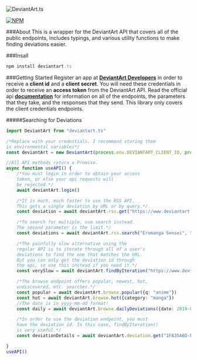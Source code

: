 ![DeviantArt.ts](../deviantart.ts/images/deviantart.tslogo.gif)

[![NPM](https://nodei.co/npm/deviantart.ts.png)](https://nodei.co/npm/deviantart.ts/)

###About
This is a wrapper for the DeviantArt API that covers all of the public endpoints, includes typings, and various utility functions to make finding deviations easier. 

###Insall
```ts
npm install deviantart.ts
```

###Getting Started
Register an app at [**DeviantArt Developers**](https://www.deviantart.com/developers/) in order to receive a **client id** and a **client secret**. You will need these credentials in order to receive an **access token** from the DeviantArt API. Read the official api [**documentation**](https://www.deviantart.com/developers/http/v1/20160316) for information on all of the endpoints, the parameters that they take, and the responses that they send. This library only covers the client credentials endpoints.

#####Searching for Deviations
```ts
import DeviantArt from "deviantart.ts"

/*Replace with your credentials. I recommend storing them 
in environmental variables*/
const deviantArt = new DeviantArt(process.env.DEVIANTART_CLIENT_ID, process.env.DEVIANTART_CLIENT_SECRET)

//All API methods return a Promise.
async function useAPI() {
    /*You must login in order to obtain your access
    token, or else your api requests will
    be rejected.*/
    await deviantArt.login()

    /*It is much, much faster to use the RSS API.
    This gets a single deviation by URL or by query.*/
    const deviation = await deviantArt.rss.get("https://www.deviantart.com/fhilippe124/art/Sagiri-Izumi-Eromanga-sensei-fanart-678288299")

    /*To search for multiple, use search instead.
    The second parameter is the limit.*/
    const deviations = await deviantArt.rss.search("Eromanga Sensei", 50)

    /*The painfully slow alternative using the
    regular API is to iterate through all of a user's
    deviations to find the one that matches the URL.
    But you can only get the deviation id through
    the api, so use this instead if you need it.*/
    const verySlow = await deviantArt.findByIteration("https://www.deviantart.com/fhilippe124/art/Yamada-Elf-Eromanga-sensei-fanart-678701561")

    /*The browse endpoint offers popular, newest, hot,
    undiscovered, etc. searches.*/
    const popular = await deviantArt.browse.popular({q: "anime"})
    const hot = await deviantArt.browse.hot({category: "manga"})
    //The date is in yyyy-mm-dd format!
    const daily = await deviantArt.browse.dailyDeviations({date: 2019-07-03})

    /*In order to use the deviation endpoint, you must 
    have the deviation id. In this case, findByIteration()
    is very useful.*/
    const deviationDetails = await deviantArt.deviation.get("1FA35A6D-E2CD-3CDF-1A65-410AB577BF10")

}
useAPI()
```
